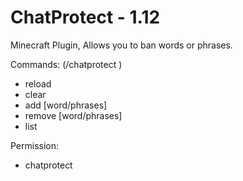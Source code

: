 # ChatProtect - 1.12
Minecraft Plugin, Allows you to ban words or phrases.

Commands: (/chatprotect <command>)
- reload
- clear
- add [word/phrases]
- remove [word/phrases]
- list

Permission:
- chatprotect
